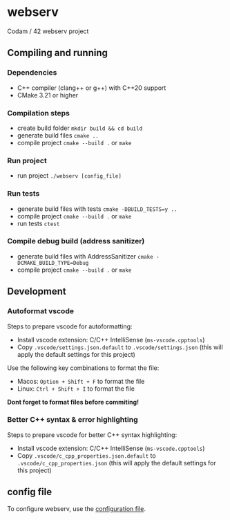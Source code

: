 # **webserv**
Codam / 42 webserv project

## Compiling and running
### Dependencies
- C++ compiler (clang++ or g++) with C++20 support
- CMake 3.21 or higher

### Compilation steps
- create build folder `mkdir build && cd build`
- generate build files `cmake ..`
- compile project `cmake --build .` or `make`

### Run project
- run project `./webserv [config_file]`

### Run tests
- generate build files with tests `cmake -DBUILD_TESTS=y ..`
- compile project `cmake --build .` or `make`
- run tests `ctest`

### Compile debug build (address sanitizer)
- generate build files with AddressSanitizer `cmake -DCMAKE_BUILD_TYPE=Debug`
- compile project `cmake --build .` or `make`

## Development
### Autoformat vscode

Steps to prepare vscode for autoformatting:
- Install vscode extension: C/C++ IntelliSense (`ms-vscode.cpptools`)
- Copy `.vscode/settings.json.default` to `.vscode/settings.json` (this will apply the default settings for this project)

Use the following key combinations to format the file:
- Macos: `Option + Shift + F` to format the file
- Linux: `Ctrl + Shift + I` to format the file

**Dont forget to format files before commiting!**

### Better C++ syntax & error highlighting
Steps to prepare vscode for better C++ syntax highlighting:
- Install vscode extension: C/C++ IntelliSense (`ms-vscode.cpptools`)
- Copy `.vscode/c_cpp_properties.json.default` to `.vscode/c_cpp_properties.json` (this will apply the default settings for this project)


## **config file**
To configure webserv, use the [configuration file](CONFIG.md).
